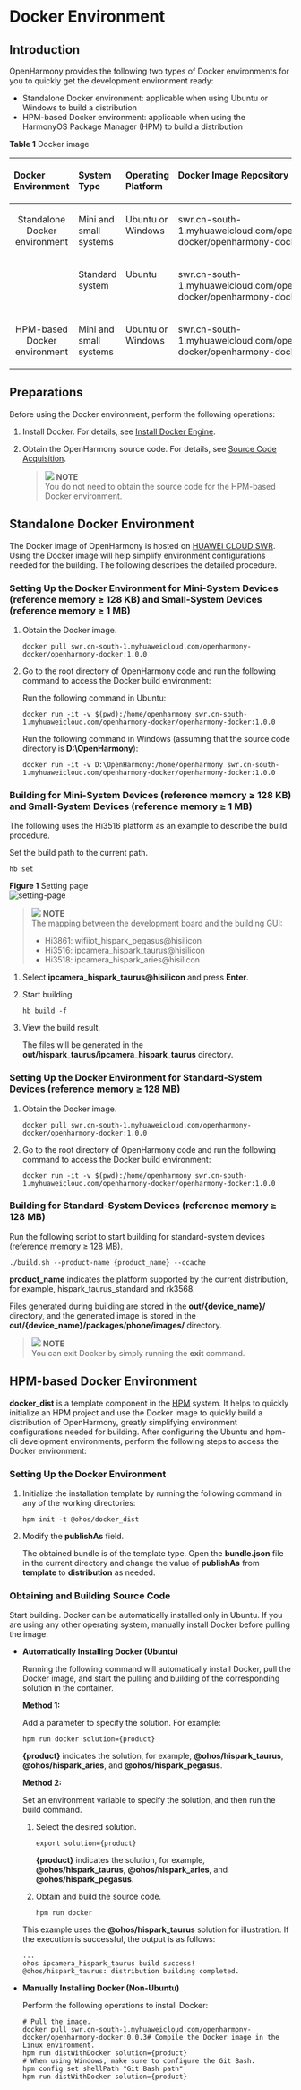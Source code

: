 # Docker Environment<a name="EN-US_TOPIC_0000001055701144"></a>

## Introduction<a name="section107932281315"></a>

OpenHarmony provides the following two types of Docker environments for you to quickly get the development environment ready:

-   Standalone Docker environment: applicable when using Ubuntu or Windows to build a distribution
-   HPM-based Docker environment: applicable when using the HarmonyOS Package Manager \(HPM\) to build a distribution

**Table  1**  Docker image

<a name="table11986917191214"></a>
<table><thead align="left"><tr id="row149861417121215"><th class="cellrowborder" valign="top" width="15.831583158315832%" id="mcps1.2.6.1.1"><p id="p798611714124"><a name="p798611714124"></a><a name="p798611714124"></a>Docker Environment</p>
</th>
<th class="cellrowborder" valign="top" width="13.97139713971397%" id="mcps1.2.6.1.2"><p id="p1698661751219"><a name="p1698661751219"></a><a name="p1698661751219"></a>System Type</p>
</th>
<th class="cellrowborder" valign="top" width="18.61186118611861%" id="mcps1.2.6.1.3"><p id="p1798671761217"><a name="p1798671761217"></a><a name="p1798671761217"></a>Operating Platform</p>
</th>
<th class="cellrowborder" valign="top" width="35.8935893589359%" id="mcps1.2.6.1.4"><p id="p20526205414295"><a name="p20526205414295"></a><a name="p20526205414295"></a>Docker Image Repository</p>
</th>
<th class="cellrowborder" valign="top" width="15.69156915691569%" id="mcps1.2.6.1.5"><p id="p1833001309"><a name="p1833001309"></a><a name="p1833001309"></a>Tag</p>
</th>
</tr>
</thead>
<tbody><tr id="row1798661751216"><td class="cellrowborder" rowspan="2" align="center" valign="top" width="15.831583158315832%" headers="mcps1.2.6.1.1 "><p id="p1898631791213"><a name="p1898631791213"></a><a name="p1898631791213"></a>Standalone Docker environment</p>
</td>
<td class="cellrowborder" valign="top" width="13.97139713971397%" headers="mcps1.2.6.1.2 "><p id="p1598617177128"><a name="p1598617177128"></a><a name="p1598617177128"></a>Mini and small systems</p>
</td>
<td class="cellrowborder" valign="top" width="18.61186118611861%" headers="mcps1.2.6.1.3 "><p id="p898614178122"><a name="p898614178122"></a><a name="p898614178122"></a>Ubuntu or Windows</p>
</td>
<td class="cellrowborder" valign="top" width="35.8935893589359%" headers="mcps1.2.6.1.4 "><p id="p12667431305"><a name="p12667431305"></a><a name="p12667431305"></a>swr.cn-south-1.myhuaweicloud.com/openharmony-docker/openharmony-docker</p>
</td>
<td class="cellrowborder" valign="top" width="15.69156915691569%" headers="mcps1.2.6.1.5 "><p id="p143320173017"><a name="p143320173017"></a><a name="p143320173017"></a>1.0.0</p>
</td>
</tr>
<tr id="row998612174129"><td class="cellrowborder" valign="top" headers="mcps1.2.6.1.1 "><p id="p1998617172126"><a name="p1998617172126"></a><a name="p1998617172126"></a>Standard system</p>
</td>
<td class="cellrowborder" valign="top" headers="mcps1.2.6.1.2 "><p id="p1598641741215"><a name="p1598641741215"></a><a name="p1598641741215"></a>Ubuntu</p>
</td>
<td class="cellrowborder" valign="top" headers="mcps1.2.6.1.3 "><p id="p552616549297"><a name="p552616549297"></a><a name="p552616549297"></a>swr.cn-south-1.myhuaweicloud.com/openharmony-docker/openharmony-docker</p>
</td>
<td class="cellrowborder" valign="top" headers="mcps1.2.6.1.4 "><p id="p1633303300"><a name="p1633303300"></a><a name="p1633303300"></a>1.0.0</p>
</td>
</tr>
<tr id="row5986201731214"><td class="cellrowborder" align="center" valign="top" width="15.831583158315832%" headers="mcps1.2.6.1.1 "><p id="p136981216143"><a name="p136981216143"></a><a name="p136981216143"></a>HPM-based Docker environment</p>
</td>
<td class="cellrowborder" valign="top" width="13.97139713971397%" headers="mcps1.2.6.1.2 "><p id="p969831161416"><a name="p969831161416"></a><a name="p969831161416"></a>Mini and small systems</p>
</td>
<td class="cellrowborder" valign="top" width="18.61186118611861%" headers="mcps1.2.6.1.3 "><p id="p18821161052214"><a name="p18821161052214"></a><a name="p18821161052214"></a>Ubuntu or Windows</p>
</td>
<td class="cellrowborder" valign="top" width="35.8935893589359%" headers="mcps1.2.6.1.4 "><p id="p1652616548294"><a name="p1652616548294"></a><a name="p1652616548294"></a>swr.cn-south-1.myhuaweicloud.com/openharmony-docker/openharmony-docker</p>
</td>
<td class="cellrowborder" valign="top" width="15.69156915691569%" headers="mcps1.2.6.1.5 "><p id="p1433130173010"><a name="p1433130173010"></a><a name="p1433130173010"></a>0.0.3</p>
</td>
</tr>
</tbody>
</table>








## Preparations<a name="section7337134183512"></a>

Before using the Docker environment, perform the following operations:

1.  Install Docker. For details, see  [Install Docker Engine](https://docs.docker.com/engine/install/).
2.  Obtain the OpenHarmony source code. For details, see  [Source Code Acquisition](sourcecode-acquire.md).

    >![](../public_sys-resources/icon-note.gif) **NOTE**<br>
    >You do not need to obtain the source code for the HPM-based Docker environment.


## Standalone Docker Environment<a name="section2858536103611"></a>

The Docker image of OpenHarmony is hosted on  [HUAWEI CLOUD SWR](https://console.huaweicloud.com/swr/?region=cn-south-1&locale=en-us#/app/warehouse/warehouseMangeDetail/goldensir/openharmony-docker/openharmony-docker?type=ownImage). Using the Docker image will help simplify environment configurations needed for the building. The following describes the detailed procedure.

### Setting Up the Docker Environment for Mini-System Devices \(reference memory ≥ 128 KB\) and Small-System Devices \(reference memory ≥ 1 MB\)<a name="section319412277287"></a>

1.  Obtain the Docker image.

    ```
    docker pull swr.cn-south-1.myhuaweicloud.com/openharmony-docker/openharmony-docker:1.0.0
    ```

2.  Go to the root directory of OpenHarmony code and run the following command to access the Docker build environment:

    Run the following command in Ubuntu:

    ```
    docker run -it -v $(pwd):/home/openharmony swr.cn-south-1.myhuaweicloud.com/openharmony-docker/openharmony-docker:1.0.0
    ```

    Run the following command in Windows \(assuming that the source code directory is  **D:\\OpenHarmony**\):

    ```
    docker run -it -v D:\OpenHarmony:/home/openharmony swr.cn-south-1.myhuaweicloud.com/openharmony-docker/openharmony-docker:1.0.0
    ```


### Building for Mini-System Devices \(reference memory ≥ 128 KB\) and Small-System Devices \(reference memory ≥ 1 MB\)<a name="section631485163615"></a>

The following uses the Hi3516 platform as an example to describe the build procedure.

Set the build path to the current path.

```
hb set
```

**Figure  1**  Setting page<a name="fig7947145854013"></a>  
![](figure/setting-page.png "setting-page")

>![](../public_sys-resources/icon-note.gif) **NOTE**<br>
>The mapping between the development board and the building GUI:
>
>-   Hi3861: wifiiot\_hispark\_pegasus@hisilicon
>-   Hi3516: ipcamera\_hispark\_taurus@hisilicon
>-   Hi3518: ipcamera\_hispark\_aries@hisilicon

1.  Select  **ipcamera\_hispark\_taurus@hisilicon**  and press  **Enter**.
2.  Start building.

    ```
    hb build -f
    ```

3.  View the build result.

    The files will be generated in the  **out/hispark\_taurus/ipcamera\_hispark\_taurus**  directory.


### Setting Up the Docker Environment for Standard-System Devices \(reference memory ≥ 128 MB\)<a name="section13585262391"></a>

1.  Obtain the Docker image.

    ```
    docker pull swr.cn-south-1.myhuaweicloud.com/openharmony-docker/openharmony-docker:1.0.0
    ```

2.  Go to the root directory of OpenHarmony code and run the following command to access the Docker build environment:

    ```
    docker run -it -v $(pwd):/home/openharmony swr.cn-south-1.myhuaweicloud.com/openharmony-docker/openharmony-docker:1.0.0
    ```


### Building for Standard-System Devices \(reference memory ≥ 128 MB\)<a name="section193711513406"></a>

Run the following script to start building for standard-system devices \(reference memory ≥ 128 MB\).

```
./build.sh --product-name {product_name} --ccache
```

**product\_name**  indicates the platform supported by the current distribution, for example, hispark_taurus_standard and rk3568.

Files generated during building are stored in the  **out/{device_name}/**  directory, and the generated image is stored in the  **out/{device_name}/packages/phone/images/**  directory.


>![](../public_sys-resources/icon-note.gif) **NOTE**<br>
>You can exit Docker by simply running the  **exit**  command.

## HPM-based Docker Environment<a name="section485713518337"></a>

**docker\_dist**  is a template component in the  [HPM](https://hpm.harmonyos.com/#/en/home)  system. It helps to quickly initialize an HPM project and use the Docker image to quickly build a distribution of OpenHarmony, greatly simplifying environment configurations needed for building. After configuring the Ubuntu and hpm-cli development environments, perform the following steps to access the Docker environment:

### Setting Up the Docker Environment<a name="section3295842510"></a>

1.  Initialize the installation template by running the following command in any of the working directories:

    ```
    hpm init -t @ohos/docker_dist
    ```

2.  Modify the  **publishAs**  field.

    The obtained bundle is of the template type. Open the  **bundle.json**  file in the current directory and change the value of  **publishAs**  from  **template**  to  **distribution**  as needed.


### Obtaining and Building Source Code<a name="section69141039143518"></a>

Start building. Docker can be automatically installed only in Ubuntu. If you are using any other operating system, manually install Docker before pulling the image.

-   **Automatically Installing Docker \(Ubuntu\)**

    Running the following command will automatically install Docker, pull the Docker image, and start the pulling and building of the corresponding solution in the container.

    **Method 1:**

    Add a parameter to specify the solution. For example:

    ```
    hpm run docker solution={product}
    ```

    **\{product\}**  indicates the solution, for example,  **@ohos/hispark\_taurus**,  **@ohos/hispark\_aries**, and  **@ohos/hispark\_pegasus**.

    **Method 2:**

    Set an environment variable to specify the solution, and then run the build command.

    1.  Select the desired solution.

        ```
        export solution={product}
        ```

        **\{product\}**  indicates the solution, for example,  **@ohos/hispark\_taurus**,  **@ohos/hispark\_aries**, and  **@ohos/hispark\_pegasus**.

    2.  Obtain and build the source code.

        ```
        hpm run docker
        ```

    This example uses the  **@ohos/hispark\_taurus**  solution for illustration. If the execution is successful, the output is as follows:

    ```
    ...
    ohos ipcamera_hispark_taurus build success!
    @ohos/hispark_taurus: distribution building completed.
    ```


-   **Manually Installing Docker \(Non-Ubuntu\)**

    Perform the following operations to install Docker:

    ```
    # Pull the image.
    docker pull swr.cn-south-1.myhuaweicloud.com/openharmony-docker/openharmony-docker:0.0.3# Compile the Docker image in the Linux environment.
    hpm run distWithDocker solution={product}
    # When using Windows, make sure to configure the Git Bash.
    hpm config set shellPath "Git Bash path"
    hpm run distWithDocker solution={product}
    ```


